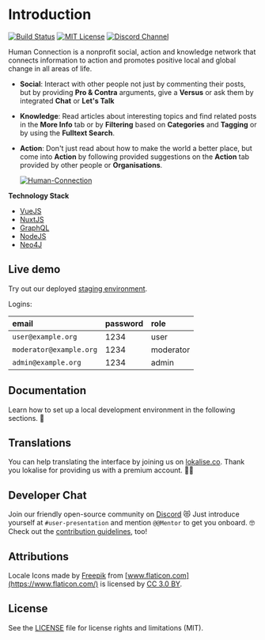 # Introduction

[![Build Status](https://travis-ci.com/Human-Connection/Human-Connection.svg?branch=master)](https://travis-ci.com/Human-Connection/Human-Connection) [![MIT License](https://img.shields.io/badge/license-MIT-green.svg)](https://github.com/Human-Connection/Nitro-Backend/blob/backend/LICENSE.md) [![Discord Channel](https://img.shields.io/discord/489522408076738561.svg)](https://discord.gg/6ub73U3)

Human Connection is a nonprofit social, action and knowledge network that connects information to action and promotes positive local and global change in all areas of life.

* **Social**: Interact with other people not just by commenting their posts, but by providing **Pro & Contra** arguments, give a **Versus** or ask them by integrated **Chat** or **Let's Talk**
* **Knowledge**: Read articles about interesting topics and find related posts in the **More Info** tab or by **Filtering** based on **Categories** and **Tagging** or by using the **Fulltext Search**.
* **Action**: Don't just read about how to make the world a better place, but come into **Action** by following provided suggestions on the **Action** tab provided by other people or **Organisations**.

  [![Human-Connection](.gitbook/assets/lets_get_together.png)](https://human-connection.org)

**Technology Stack**

* [VueJS](https://vuejs.org/)
* [NuxtJS](https://nuxtjs.org/)
* [GraphQL](https://graphql.org/)
* [NodeJS](https://nodejs.org/en/)
* [Neo4J](https://neo4j.com/)

## Live demo

Try out our deployed [staging environment](https://nitro-staging.human-connection.org/).

Logins:

| email | password | role |
| :--- | :--- | :--- |
| `user@example.org` | 1234 | user |
| `moderator@example.org` | 1234 | moderator |
| `admin@example.org` | 1234 | admin |

## Documentation

Learn how to set up a local development environment in the following sections. 🔎

## Translations

You can help translating the interface by joining us on [lokalise.co](https://lokalise.co/public/556252725c18dd752dd546.13222042/). Thank you lokalise for providing us with a premium account. 🙌🏼

## Developer Chat

Join our friendly open-source community on [Discord](https://discord.gg/6ub73U3) 😻 Just introduce yourself at `#user-presentation` and mention `@@Mentor` to get you onboard. 🤓 Check out the [contribution guidelines](contributing.md), too!

## Attributions

Locale Icons made by [Freepik](http://www.freepik.com/) from [www.flaticon.com](https://www.flaticon.com/) is licensed by [CC 3.0 BY](http://creativecommons.org/licenses/by/3.0/).

## License

See the [LICENSE](license.md) file for license rights and limitations \(MIT\).

